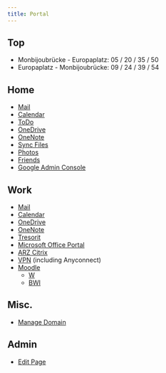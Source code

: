 ```yaml
---
title: Portal
---
```


## Top
- Monbijoubrücke - Europaplatz: 05 / 20 / 35 / 50
- Europaplatz - Monbijoubrücke: 09 / 24 / 39 / 54

## Home
- [Mail](https://mail.google.com/a/jud.net/)
- [Calendar](https://calendar.google.com/calendar/)
- [ToDo](https://todo.microsoft.com/)
- [OneDrive](https://onedrive.live.com/?id=root&cid=92458595FFC48F21)
- [OneNote](https://www.onenote.com/notebooks?auth=2)
- [Sync Files](https://cp.sync.com/files/)
- [Photos](https://photos.google.com/)
- [Friends](https://www.icloud.com/#fmf)
- [Google Admin Console](http://www.google.com/a/cpanel/jud.net/CPanelHome)

## Work
- [Mail](https://mail.bfh.ch/owa/#path=/mail)
- [Calendar](https://mail.bfh.ch/owa/#path=/calendar)
- [OneDrive](https://bernerfachhochschule.onedrive.com)
- [OneNote](https://bernerfachhochschule-my.sharepoint.com/personal/jjr1_bfh_ch/_layouts/15/WopiFrame.aspx?sourcedoc={0E678C0B-4C0B-412A-B43E-1CC7C4724BE2}&file=Reto%20Jud%20@%20BFH&action=default)
- [Tresorit](https://web.tresorit.com/browse)
- [Microsoft Office Portal](https://portal.office.com/Home)
- [ARZ Citrix](https://arz.bfh.ch)
- [VPN](https://vpn.bfh.ch) \(including Anyconnect\)
- [Moodle](https://moodle.bfh.ch/course/index.php?categoryid=42)
  - [W](https://moodle.bfh.ch/course/view.php?idnumber=infowirtschaft)
  - [BWI](https://moodle.bfh.ch/course/view.php?idnumber=infobwi)

## Misc.
- [Manage Domain](https://www.gandi.net/admin/domain/detail/314070)

## Admin
- [Edit Page](https://github.com/judnet/judnet.github.io/edit/master/index.md)
